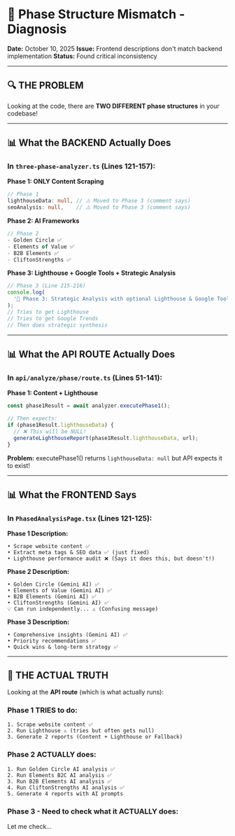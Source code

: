 # 🚨 Phase Structure Mismatch - Diagnosis

**Date:** October 10, 2025
**Issue:** Frontend descriptions don't match backend implementation
**Status:** Found critical inconsistency

---

## 🔍 THE PROBLEM

Looking at the code, there are **TWO DIFFERENT phase structures** in your codebase!

---

## 📊 What the BACKEND Actually Does

### **In `three-phase-analyzer.ts` (Lines 121-157):**

**Phase 1: ONLY Content Scraping**

```typescript
// Phase 1
lighthouseData: null, // ⚠️ Moved to Phase 3 (comment says)
seoAnalysis: null,    // ⚠️ Moved to Phase 3 (comment says)
```

**Phase 2: AI Frameworks**

```typescript
// Phase 2
- Golden Circle ✅
- Elements of Value ✅
- B2B Elements ✅
- CliftonStrengths ✅
```

**Phase 3: Lighthouse + Google Tools + Strategic Analysis**

```typescript
// Phase 3 (Line 215-216)
console.log(
  '🎯 Phase 3: Strategic Analysis with optional Lighthouse & Google Tools'
);
// Tries to get Lighthouse
// Tries to get Google Trends
// Then does strategic synthesis
```

---

## 📊 What the API ROUTE Actually Does

### **In `api/analyze/phase/route.ts` (Lines 51-141):**

**Phase 1: Content + Lighthouse**

```typescript
const phase1Result = await analyzer.executePhase1();

// Then expects:
if (phase1Result.lighthouseData) {
  // ❌ This will be NULL!
  generateLighthouseReport(phase1Result.lighthouseData, url);
}
```

**Problem:** executePhase1() returns `lighthouseData: null` but API expects it to exist!

---

## 📊 What the FRONTEND Says

### **In `PhasedAnalysisPage.tsx` (Lines 121-125):**

**Phase 1 Description:**

```
• Scrape website content ✅
• Extract meta tags & SEO data ✅ (just fixed)
• Lighthouse performance audit ❌ (Says it does this, but doesn't!)
```

**Phase 2 Description:**

```
• Golden Circle (Gemini AI) ✅
• Elements of Value (Gemini AI) ✅
• B2B Elements (Gemini AI) ✅
• CliftonStrengths (Gemini AI) ✅
💡 Can run independently... ⚠️ (Confusing message)
```

**Phase 3 Description:**

```
• Comprehensive insights (Gemini AI) ✅
• Priority recommendations ✅
• Quick wins & long-term strategy ✅
```

---

## 🎯 THE ACTUAL TRUTH

Looking at the **API route** (which is what actually runs):

### **Phase 1 TRIES to do:**

```
1. Scrape website content ✅
2. Run Lighthouse ⚠️ (tries but often gets null)
3. Generate 2 reports (Content + Lighthouse or Fallback)
```

### **Phase 2 ACTUALLY does:**

```
1. Run Golden Circle AI analysis ✅
2. Run Elements B2C AI analysis ✅
3. Run B2B Elements AI analysis ✅
4. Run CliftonStrengths AI analysis ✅
5. Generate 4 reports with AI prompts
```

### **Phase 3 - Need to check what it ACTUALLY does:**

Let me check...
